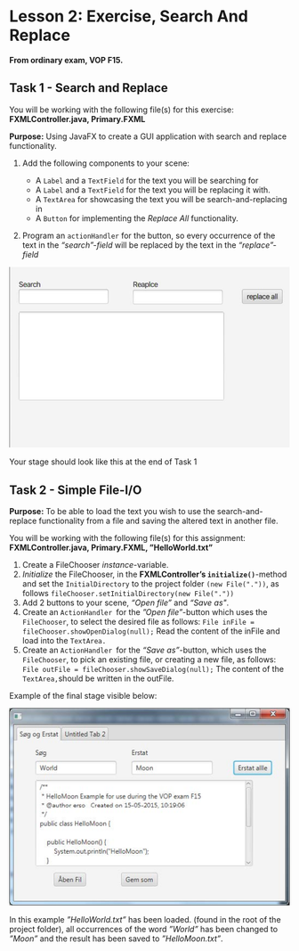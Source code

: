 # Lesson 2: Exercise, Search And Replace

**From ordinary exam, VOP F15.**

## Task 1 - Search and Replace

You will be working with the following file(s) for this exercise: **FXMLController.java, Primary.FXML**

**Purpose:** Using JavaFX to create a GUI application with search and replace functionality.

1. Add the following components to your scene:

   - A `Label` and a `TextField` for the text you will be searching for
   - A `Label` and a `TextField` for the text you will be replacing it with.
   - A `TextArea` for showcasing the text you will be search-and-replacing in
   - A `Button` for implementing the _Replace All_ functionality.

2. Program an `actionHandler` for the button, so every occurrence of the text in the _“search”-field_ will be replaced by the text in the _“replace”-field_

![Final stage at end of assignment a](./assets/task1.jpg)

Your stage should look like this at the end of Task 1

## Task 2 - Simple File-I/O

**Purpose:** To be able to load the text you wish to use the search-and-replace functionality from a file and saving the altered text in another file.

You will be working with the following file(s) for this assignment: **FXMLController.java, Primary.FXML, ”HelloWorld.txt”**

1. Create a FileChooser _instance_-variable.
2. _Initialize_ the FileChooser, in the **FXMLController’s `initialize()`**-method and set the
   `InitialDirectory` to the project folder `(new File("."))`, as follows `fileChooser.setInitialDirectory(new File("."))`
3. Add 2 buttons to your scene, _“Open file”_ and _“Save as"_.
4. Create an `ActionHandler `for the _”Open file”_-button which uses the `FileChooser`, to select the desired file as follows: `File inFile = fileChooser.showOpenDialog(null);` Read the content of the inFile and load into the `TextArea.`
5. Create an `ActionHandler `for the _“Save as”_-button, which uses the `FileChooser`, to pick an existing file, or creating a new file, as follows: `File outFile = fileChooser.showSaveDialog(null);` The content of the `TextArea,`should be written in the outFile.

Example of the final stage visible below:

![Final stage at end of assignment b](./assets/finalStage.jpg)

In this example _”HelloWorld.txt”_ has been loaded. (found in the root of the project folder), all occurrences of the word _”World”_ has been changed to _”Moon”_ and the result has been saved to _”HelloMoon.txt”_.
